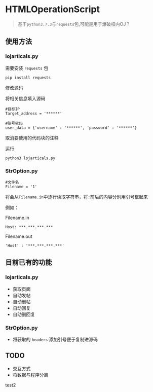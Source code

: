 # HTMLOperationScript

> 基于`python3.7.3`与`requests`包,可能是用于爆破校内OJ？

## 使用方法

### lojarticals.py

需要安装 `requests` 包
```
pip install requests
```

修改源码

将相关信息填入源码

```
#目标IP
Target_address = '******'

#账号密码
user_data = {'username' : '******', 'password' : '******'}
```
取消要使用的代码块的注释

运行
```
python3 lojarticals.py
```

### StrOption.py
```
#文件名
Filename = '1'
```
将会从`Filename.in`中逐行读取字符串，将`:`前后的内容分别用引号框起来

例如：

Filename.in
```
Host: ***.***.***.***
```
Filename.out
```
'Host' : '***.***.***.***'
```

## 目前已有的功能

### lojarticals.py

- 获取页面
- 自动发帖
- 自动删帖
- 自动回复
- 自动删回复

### StrOption.py

- 将获取的 `headers` 添加引号便于复制进源码

## TODO

- 交互方式
- 将数据与程序分离

test2